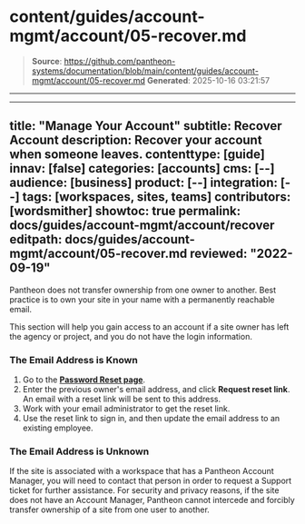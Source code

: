 # content/guides/account-mgmt/account/05-recover.md

> **Source**: https://github.com/pantheon-systems/documentation/blob/main/content/guides/account-mgmt/account/05-recover.md
> **Generated**: 2025-10-16 03:21:57

---

---
title: "Manage Your Account"
subtitle: Recover Account
description: Recover your account when someone leaves.
contenttype: [guide]
innav: [false]
categories: [accounts]
cms: [--]
audience: [business]
product: [--]
integration: [--]
tags: [workspaces, sites, teams]
contributors: [wordsmither]
showtoc: true
permalink: docs/guides/account-mgmt/account/recover
editpath: docs/guides/account-mgmt/account/05-recover.md
reviewed: "2022-09-19"
---

Pantheon does not transfer ownership from one owner to another. Best practice is to own your site in your name with a permanently reachable email.

This section will help you gain access to an account if a site owner has left the agency or project, and you do not have the login information.

### The Email Address is Known
1. Go to the [**Password Reset page**](https://dashboard.pantheon.io/reset-password).
1. Enter the previous owner's email address, and click **Request reset link**.  An email with a reset link will be sent to this address.
1. Work with your email administrator to get the reset link.
1. Use the reset link to sign in, and then update the email address to an existing employee.

### The Email Address is Unknown
If the site is associated with a workspace that has a Pantheon Account Manager, you will need to contact that person in order to request a Support ticket for further assistance. For security and privacy reasons, if the site does not have an Account Manager, Pantheon cannot intercede and forcibly transfer ownership of a site from one user to another.

